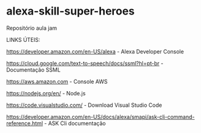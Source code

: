 # alexa-skill-super-heroes
Repositório aula jam

LINKS ÚTEIS:

https://developer.amazon.com/en-US/alexa - Alexa Developer Console

https://cloud.google.com/text-to-speech/docs/ssml?hl=pt-br - Documentação SSML

https://aws.amazon.com - Console AWS

https://nodejs.org/en/ - Node.js

https://code.visualstudio.com/ - Download Visual Studio Code

https://developer.amazon.com/en-US/docs/alexa/smapi/ask-cli-command-reference.html - ASK Cli documentação
